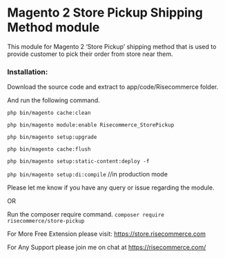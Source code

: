 # Magento 2 Store Pickup Shipping Method module
This module for Magento 2 ‘Store Pickup’ shipping method that is used to provide customer to pick their order from store near them.

### Installation:

Download the source code and extract to app/code/Risecommerce folder.

And run the following command.


`php bin/magento cache:clean`

`php bin/magento module:enable Risecommerce_StorePickup`

`php bin/magento setup:upgrade`

`php bin/magento cache:flush`

`php bin/magento setup:static-content:deploy -f`

`php bin/magento setup:di:compile` //in production mode



Please let me know if you have any query or issue regarding the module.

OR 

Run the composer require command.
`composer require risecommerce/store-pickup`


For More Free Extension please visit: https://store.risecommerce.com

For Any Support please join me on chat at https://risecommerce.com/
